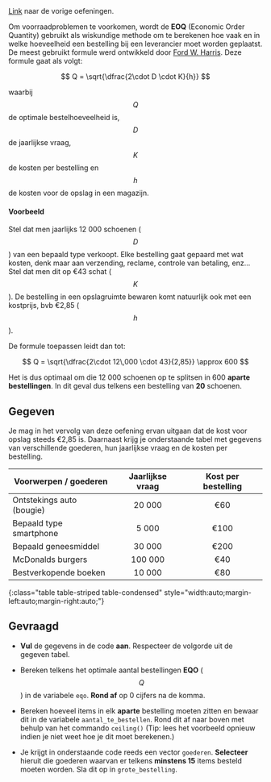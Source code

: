 <div style="text-end"> <i class="mdi mdi-led-on mdi-24" title="link"></i> <a href="https://dodona.be/nl/courses/2690" target="_blank">Link</a> naar de vorige oefeningen.</div>

Om voorraadproblemen te voorkomen, wordt de **EOQ** (Economic Order Quantity) gebruikt als wiskundige methode om te berekenen hoe vaak en in welke hoeveelheid een bestelling bij een leverancier moet worden geplaatst. De meest gebruikt formule werd ontwikkeld door <a href="https://en.wikipedia.org/wiki/Ford_Whitman_Harris" target="_blank">Ford W. Harris</a>. Deze formule gaat als volgt:

$$
Q = \sqrt{\dfrac{2\cdot D \cdot K}{h}}
$$

waarbij $$Q$$ de optimale bestelhoeveelheid is, $$D$$ de jaarlijkse vraag, $$K$$ de kosten per bestelling en $$h$$ de kosten voor de opslag in een magazijn.

#### Voorbeeld
Stel dat men jaarlijks 12 000 schoenen ($$D$$) van een bepaald type verkoopt. Elke bestelling gaat gepaard met wat kosten, denk maar aan verzending, reclame, controle van betaling, enz... Stel dat men dit op €43 schat ($$K$$). De bestelling in een opslagruimte bewaren komt natuurlijk ook met een kostprijs, bvb €2,85 ($$h$$). 

De formule toepassen leidt dan tot:

$$
Q = \sqrt{\dfrac{2\cdot 12\,000 \cdot 43}{2,85}} \approx 600
$$

Het is dus optimaal om die 12 000 schoenen op te splitsen in 600 **aparte bestellingen**. In dit geval dus telkens een bestelling van **20** schoenen.

## Gegeven
Je mag in het vervolg van deze oefening ervan uitgaan dat de kost voor opslag steeds €2,85 is. Daarnaast krijg je onderstaande tabel met gegevens van verschillende goederen, hun jaarlijkse vraag en de kosten per bestelling.

| Voorwerpen / goederen     | Jaarlijkse vraag  | Kost per bestelling | 
|---------------------------|:-----------------:|:-------------------:|
| Ontstekings auto (bougie) | 20 000            | €60                 |
| Bepaald type smartphone   | 5 000             | €100                |
| Bepaald geneesmiddel      | 30 000            | €200                |
| McDonalds burgers         | 100 000           | €40                 |
| Bestverkopende boeken     | 10 000            | €80                 |
{:class="table table-striped table-condensed" style="width:auto;margin-left:auto;margin-right:auto;"}

## Gevraagd

- **Vul** de gegevens in de code **aan**. Respecteer de volgorde uit de gegeven tabel.

- Bereken telkens het optimale aantal bestellingen **EQO** ($$Q$$) in de variabele `eqo`. **Rond af** op 0 cijfers na de komma.

- Bereken hoeveel items in elk **aparte** bestelling moeten zitten en bewaar dit in de variabele `aantal_te_bestellen`. Rond dit af naar boven met behulp van het commando `ceiling()` (Tip: lees het voorbeeld opnieuw indien je niet weet hoe je dit moet berekenen.)

- Je krijgt in onderstaande code reeds een vector `goederen`. **Selecteer** hieruit die goederen waarvan er telkens **minstens 15** items besteld moeten worden. Sla dit op in `grote_bestelling`.

